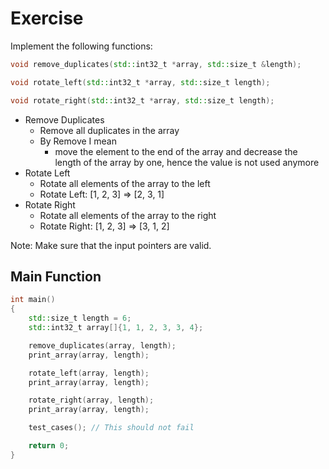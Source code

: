 # Exercise

Implement the following functions:

```cpp
void remove_duplicates(std::int32_t *array, std::size_t &length);

void rotate_left(std::int32_t *array, std::size_t length);

void rotate_right(std::int32_t *array, std::size_t length);
```

- Remove Duplicates
  - Remove all duplicates in the array
  - By Remove I mean
    - move  the element to the end of the array and decrease the length of the array by one, hence the value is not used anymore
- Rotate Left
  - Rotate all elements of the array to the left
  - Rotate Left: [1, 2, 3] => [2, 3, 1]  
- Rotate Right
  - Rotate all elements of the array to the right
  - Rotate Right: [1, 2, 3] => [3, 1, 2]  

Note: Make sure that the input pointers are valid.

## Main Function

```cpp
int main()
{
    std::size_t length = 6;
    std::int32_t array[]{1, 1, 2, 3, 3, 4};

    remove_duplicates(array, length);
    print_array(array, length);

    rotate_left(array, length);
    print_array(array, length);

    rotate_right(array, length);
    print_array(array, length);

    test_cases(); // This should not fail

    return 0;
}
```
